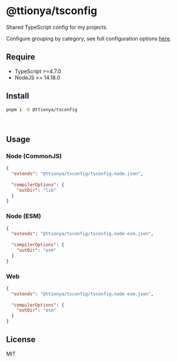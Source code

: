 # @ttionya/tsconfig

Shared TypeScript config for my projects.

Configure grouping by category, see full configuration options [here](https://www.typescriptlang.org/tsconfig).

## Require

- TypeScript >=4.7.0
- NodeJS >= 14.18.0

## Install

```bash
pnpm i -D @ttionya/tsconfig
```

<br>

## Usage

### Node (CommonJS)

```json
{
  "extends": "@ttionya/tsconfig/tsconfig.node.json",
  
  "compilerOptions": {
    "outDir": "lib"
  }
}
```

### Node (ESM)

```json
{
  "extends": "@ttionya/tsconfig/tsconfig.node-esm.json",
  
  "compilerOptions": {
    "outDir": "esm"
  }
}
```

### Web

```json
{
  "extends": "@ttionya/tsconfig/tsconfig.node-esm.json",
  
  "compilerOptions": {
    "outDir": "esm"
  }
}
```

## License

MIT
